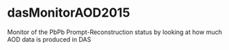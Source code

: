 # dasMonitorAOD2015
Monitor of the PbPb Prompt-Reconstruction status by looking at how much AOD data is produced in DAS
